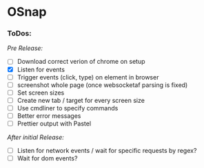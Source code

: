 # OSnap

### ToDos:

_Pre Release:_

- [ ] Download correct verion of chrome on setup
- [x] Listen for events
- [ ] Trigger events (click, type) on element in browser
- [ ] screenshot whole page (once websocketaf parsing is fixed)
- [ ] Set screen sizes
- [ ] Create new tab / target for every screen size
- [ ] Use cmdliner to specify commands
- [ ] Better error messages
- [ ] Prettier output with Pastel

_After initial Release:_

- [ ] Listen for network events / wait for specific requests by regex?
- [ ] Wait for dom events?
